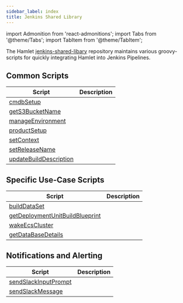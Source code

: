 ```yaml
---
sidebar_label: index
title: Jenkins Shared Library
---
```

import Admonition from 'react-admonitions';
import Tabs from '@theme/Tabs';
import TabItem from '@theme/TabItem';


The Hamlet [jenkins-shared-libary](https://github.com/hamlet-io/jenkins-shared-library) repository maintains various groovy-scripts for quickly integrating Hamlet into Jenkins Pipelines.


## Common Scripts

| Script | Description                                                                                                     |
|--------|-----------------------------------------------------------------------------------------------------------------|
| [cmdbSetup]() | |
| [getS3BucketName]() | |
| [manageEnvironment]() | |
| [productSetup]() | |
| [setContext]() | |
| [setReleaseName]() | |
| [updateBuildDescription]() | |

## Specific Use-Case Scripts

| Script | Description                                                                                                     |
|--------|-----------------------------------------------------------------------------------------------------------------|
| [buildDataSet]() ||
| [getDeploymentUnitBuildBlueprint]() | |
| [wakeEcsCluster]() | |
| [getDataBaseDetails]() | |

## Notifications and Alerting

| Script | Description |
|--------|-------------|
| [sendSlackInputPrompt]() | |
| [sendSlackMessage]() | |